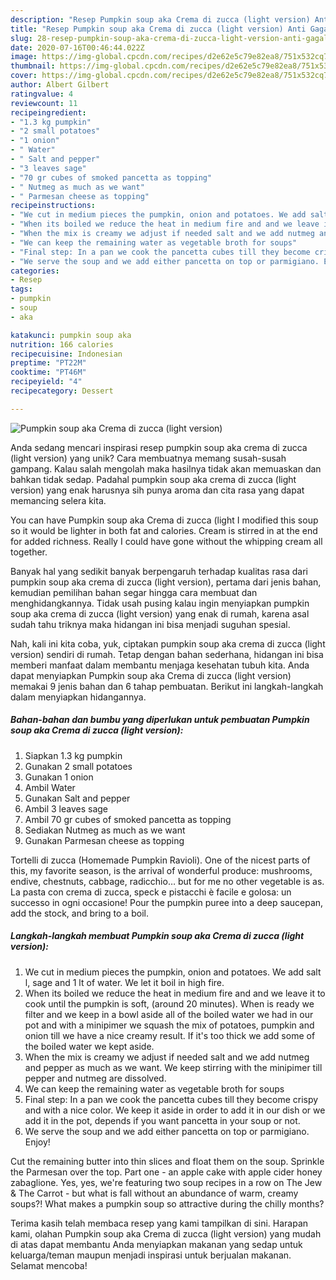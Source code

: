 ```yaml
---
description: "Resep Pumpkin soup aka Crema di zucca (light version) Anti Gagal"
title: "Resep Pumpkin soup aka Crema di zucca (light version) Anti Gagal"
slug: 28-resep-pumpkin-soup-aka-crema-di-zucca-light-version-anti-gagal
date: 2020-07-16T00:46:44.022Z
image: https://img-global.cpcdn.com/recipes/d2e62e5c79e82ea8/751x532cq70/pumpkin-soup-aka-crema-di-zucca-light-version-recipe-main-photo.jpg
thumbnail: https://img-global.cpcdn.com/recipes/d2e62e5c79e82ea8/751x532cq70/pumpkin-soup-aka-crema-di-zucca-light-version-recipe-main-photo.jpg
cover: https://img-global.cpcdn.com/recipes/d2e62e5c79e82ea8/751x532cq70/pumpkin-soup-aka-crema-di-zucca-light-version-recipe-main-photo.jpg
author: Albert Gilbert
ratingvalue: 4
reviewcount: 11
recipeingredient:
- "1.3 kg pumpkin"
- "2 small potatoes"
- "1 onion"
- " Water"
- " Salt and pepper"
- "3 leaves sage"
- "70 gr cubes of smoked pancetta as topping"
- " Nutmeg as much as we want"
- " Parmesan cheese as topping"
recipeinstructions:
- "We cut in medium pieces the pumpkin, onion and potatoes. We add salt l, sage and 1 lt of water. We let it boil in high fire."
- "When its boiled we reduce the heat in medium fire and and we leave it to cook until the pumpkin is soft, (around 20 minutes). When is ready we filter and we keep in a bowl aside all of the boiled water we had in our pot and with a minipimer we squash the mix of potatoes, pumpkin and onion till we have a nice creamy result. If it&#39;s too thick we add some of the boiled water we kept aside."
- "When the mix is creamy we adjust if needed salt and we add nutmeg and pepper as much as we want. We keep stirring with the minipimer till pepper and nutmeg are dissolved."
- "We can keep the remaining water as vegetable broth for soups"
- "Final step: In a pan we cook the pancetta cubes till they become crispy and with a nice color. We keep it aside in order to add it in our dish or we add it in the pot, depends if you want pancetta in your soup or not."
- "We serve the soup and we add either pancetta on top or parmigiano. Enjoy!"
categories:
- Resep
tags:
- pumpkin
- soup
- aka

katakunci: pumpkin soup aka 
nutrition: 166 calories
recipecuisine: Indonesian
preptime: "PT22M"
cooktime: "PT46M"
recipeyield: "4"
recipecategory: Dessert

---
```



![Pumpkin soup aka Crema di zucca (light version)](https://img-global.cpcdn.com/recipes/d2e62e5c79e82ea8/751x532cq70/pumpkin-soup-aka-crema-di-zucca-light-version-recipe-main-photo.jpg)

Anda sedang mencari inspirasi resep pumpkin soup aka crema di zucca (light version) yang unik? Cara membuatnya memang susah-susah gampang. Kalau salah mengolah maka hasilnya tidak akan memuaskan dan bahkan tidak sedap. Padahal pumpkin soup aka crema di zucca (light version) yang enak harusnya sih punya aroma dan cita rasa yang dapat memancing selera kita.

You can have Pumpkin soup aka Crema di zucca (light I modified this soup so it would be lighter in both fat and calories. Cream is stirred in at the end for added richness. Really I could have gone without the whipping cream all together.

Banyak hal yang sedikit banyak berpengaruh terhadap kualitas rasa dari pumpkin soup aka crema di zucca (light version), pertama dari jenis bahan, kemudian pemilihan bahan segar hingga cara membuat dan menghidangkannya. Tidak usah pusing kalau ingin menyiapkan pumpkin soup aka crema di zucca (light version) yang enak di rumah, karena asal sudah tahu triknya maka hidangan ini bisa menjadi suguhan spesial.


Nah, kali ini kita coba, yuk, ciptakan pumpkin soup aka crema di zucca (light version) sendiri di rumah. Tetap dengan bahan sederhana, hidangan ini bisa memberi manfaat dalam membantu menjaga kesehatan tubuh kita. Anda dapat menyiapkan Pumpkin soup aka Crema di zucca (light version) memakai 9 jenis bahan dan 6 tahap pembuatan. Berikut ini langkah-langkah dalam menyiapkan hidangannya.

<!--inarticleads1-->

##### Bahan-bahan dan bumbu yang diperlukan untuk pembuatan Pumpkin soup aka Crema di zucca (light version):

1. Siapkan 1.3 kg pumpkin
1. Gunakan 2 small potatoes
1. Gunakan 1 onion
1. Ambil  Water
1. Gunakan  Salt and pepper
1. Ambil 3 leaves sage
1. Ambil 70 gr cubes of smoked pancetta as topping
1. Sediakan  Nutmeg as much as we want
1. Gunakan  Parmesan cheese as topping


Tortelli di zucca (Homemade Pumpkin Ravioli). One of the nicest parts of this, my favorite season, is the arrival of wonderful produce: mushrooms, endive, chestnuts, cabbage, radicchio… but for me no other vegetable is as. La pasta con crema di zucca, speck e pistacchi è facile e golosa: un successo in ogni occasione! Pour the pumpkin puree into a deep saucepan, add the stock, and bring to a boil. 

<!--inarticleads2-->

##### Langkah-langkah membuat Pumpkin soup aka Crema di zucca (light version):

1. We cut in medium pieces the pumpkin, onion and potatoes. We add salt l, sage and 1 lt of water. We let it boil in high fire.
1. When its boiled we reduce the heat in medium fire and and we leave it to cook until the pumpkin is soft, (around 20 minutes). When is ready we filter and we keep in a bowl aside all of the boiled water we had in our pot and with a minipimer we squash the mix of potatoes, pumpkin and onion till we have a nice creamy result. If it&#39;s too thick we add some of the boiled water we kept aside.
1. When the mix is creamy we adjust if needed salt and we add nutmeg and pepper as much as we want. We keep stirring with the minipimer till pepper and nutmeg are dissolved.
1. We can keep the remaining water as vegetable broth for soups
1. Final step: In a pan we cook the pancetta cubes till they become crispy and with a nice color. We keep it aside in order to add it in our dish or we add it in the pot, depends if you want pancetta in your soup or not.
1. We serve the soup and we add either pancetta on top or parmigiano. Enjoy!


Cut the remaining butter into thin slices and float them on the soup. Sprinkle the Parmesan over the top. Part one - an apple cake with apple cider honey zabaglione. Yes, yes, we&#39;re featuring two soup recipes in a row on The Jew &amp; The Carrot - but what is fall without an abundance of warm, creamy soups?! What makes a pumpkin soup so attractive during the chilly months? 

Terima kasih telah membaca resep yang kami tampilkan di sini. Harapan kami, olahan Pumpkin soup aka Crema di zucca (light version) yang mudah di atas dapat membantu Anda menyiapkan makanan yang sedap untuk keluarga/teman maupun menjadi inspirasi untuk berjualan makanan. Selamat mencoba!
